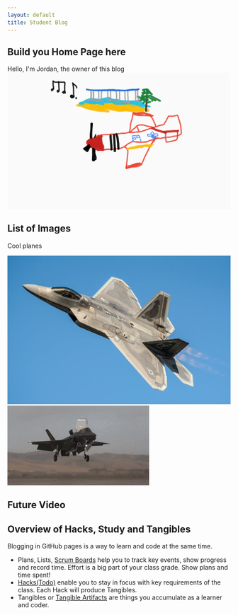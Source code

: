 ```yaml
---
layout: default
title: Student Blog
---
```



## Build you Home Page here 
Hello, I'm Jordan, the owner of this blog
![Alt text](<images/Blog pic.png>)

## List of Images
Cool planes

![Alt text](images/7160334.jpg)
![Alt text](images/FluidTightAngelwingmussel-max-1mb.gif)


## Future Video




## Overview of Hacks, Study and Tangibles
Blogging in GitHub pages is a way to learn and code at the same time. 

- Plans, Lists, [Scrum Boards](https://clickup.com/blog/scrum-board/) help you to track key events, show progress and record time.  Effort is a big part of your class grade.  Show plans and time spent!
- [Hacks(Todo)](https://levelup.gitconnected.com/six-ultimate-daily-hacks-for-every-programmer-60f5f10feae) enable you to stay in focus with key requirements of the class.  Each Hack will produce Tangibles.
- Tangibles or [Tangible Artifacts](https://en.wikipedia.org/wiki/Artifact_(software_development)) are things you accumulate as a learner and coder. 
